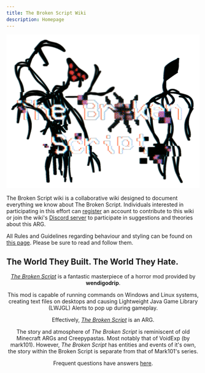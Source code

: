 ```yaml
---
title: The Broken Script Wiki
description: Homepage
---
```


![Site Logo](../../../assets/wiki/Site-logo.png)

The Broken Script wiki is a collaborative wiki designed to document everything we know about The Broken Script. Individuals interested in participating in this effort can [register](Special:UserLogin/signup "wikilink") an account to contribute to this wiki or join the wiki's [Discord server](https://discord.gg/K4nacgXddJ) to participate in suggestions and theories about this ARG.

All Rules and Guidelines regarding behaviour and styling can be found on [this page](/wiki/info/rules-guidelines). Please be sure to read and follow them.

## The World They Built. The World They Hate.

<div style="text-align:center;">

*[The Broken Script](/wiki/tbs)* is a fantastic masterpiece of a horror mod provided by **wendigodrip**.

This mod is capable of running commands on Windows and Linux systems, creating text files on desktops and causing Lightweight Java Game Library (LWJGL) Alerts to pop up during gameplay.

Effectively, *[The Broken Script](/wiki/tbs)* is an ARG.

The story and atmosphere of *The Broken Script* is reminiscent of old Minecraft ARGs and Creepypastas. Most notably that of VoidExp (by mark101). However, *The Broken Script* has entities and events of it's own, the story within the Broken Script is separate from that of Mark101's series.

Frequent questions have answers [here](/wiki/info/faq).

</div>
